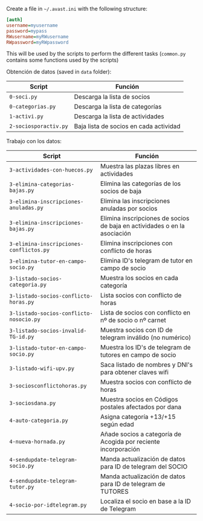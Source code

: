 Create a file in `~/.avast.ini` with the following structure:

```ini
[auth]
username=myusername
password=mypass
RWusername=myRWusername
RWpassword=myRWpassword
```

This will be used by the scripts to perform the different tasks (`common.py` contains some functions used by the scripts)

Obtención de datos (saved in `data` folder):

| Script                | Función                                |
| --------------------- | -------------------------------------- |
| `0-soci.py`           | Descarga la lista de socios            |
| `0-categorias.py`     | Descarga la lista de categorías        |
| `1-activi.py`         | Descarga la lista de actividades       |
| `2-sociosporactiv.py` | Baja lista de socios en cada actividad |

Trabajo con los datos:

| Script                                  | Función                                                                   |
| --------------------------------------- | ------------------------------------------------------------------------- |
| `3-actividades-con-huecos.py`           | Muestra las plazas libres en actividades                                  |
| `3-elimina-categorias-bajas.py`         | Elimina las categorías de los socios de baja                              |
| `3-elimina-inscripciones-anuladas.py`   | Elimina las inscripciones anuladas por socios                             |
| `3-elimina-inscripciones-bajas.py`      | Elimina inscripciones de socios de baja en actividades o en la asociación |
| `3-elimina-inscripciones-conflictos.py` | Elimina inscripciones con conflicto de horas                              |
| `3-elimina-tutor-en-campo-socio.py`     | Elimina ID's telegram de tutor en campo de socio                          |
| `3-listado-socios-categoria.py`         | Muestra los socios en cada categoría                                      |
| `3-listado-socios-conflicto-horas.py`   | Lista socios con conflicto de horas                                       |
| `3-listado-socios-conflicto-nosocio.py` | Lista de socios con conflicto en nº de socio o nº carnet                  |
| `3-listado-socios-invalid-TG-id.py`     | Muestra socios con ID de telegram inválido (no numérico)                  |
| `3-listado-tutor-en-campo-socio.py`     | Muestra los ID's de telegram de tutores en campo de socio                 |
| `3-listado-wifi-upv.py`                 | Saca listado de nombres y DNI's para obtener claves wifi                  |
| `3-sociosconflictohoras.py`             | Muestra socios con conflicto de horas                                     |
| `3-sociosdana.py`                       | Muestra socios en Códigos postales afectados por dana                     |
| `4-auto-categoria.py`                   | Asigna categoría +13/+15 según edad                                       |
| `4-nueva-hornada.py`                    | Añade socios a categoría de Acogida por reciente incorporación            |
| `4-sendupdate-telegram-socio.py`        | Manda actualización de datos para ID de telegram del SOCIO                |
| `4-sendupdate-telegram-tutor.py`        | Manda actualización de datos para ID de telegram de TUTORES               |
| `4-socio-por-idtelegram.py`             | Localiza el socio en base a la ID de Telegram                             |
